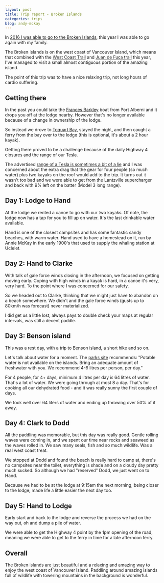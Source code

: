 ```yaml
---
layout: post
title: Trip report - Broken Islands
categories: trips
blog: andy-mckay
---
```


In <a href="https://mckay.pub/2016-07-09-broken-islands/">2016 I was able to go to the Broken Islands</a>, this year I was able to go again with my family.

The Broken Islands is on the west coast of Vancouver Island, which means that combined with the <a href="https://mckay.pub/2023-07-31-west-coast-trail/">West Coast Trail</a> and <a href="https://mckay.pub/2023-06-20-juan-de-fuca/">Juan de Fuca trail</a> this year, I've managed to visit a small almost contiguous portion of the amazing island.

The point of this trip was to have a nice relaxing trip, not long hours of cardio suffering.

## Getting there

In the past you could take the <a href="http://www.ladyrosemarine.com/">Frances Barkley</a> boat from Port Alberni and it drops you off at the lodge nearby. However that's no longer available because of a change in ownership of the lodge.

So instead we drove to <a href="https://www.google.com/maps/place/Toquart+Bay,+Ucluelet,+BC+V0R+2B0/@49.0230739,-125.3678869,14z/data=!4m14!1m7!3m6!1s0x54890eb87d1b663b:0xb0e618a4654b73cb!2sToquart+Bay!8m2!3d49.0230762!4d-125.3472445!16s%2Fg%2F11clht847j!3m5!1s0x54890ebadbcf96e5:0xba1f01a06bc43efd!8m2!3d49.019025!4d-125.3595125!16s%2Fg%2F11_qy1cvs?entry=ttu">Toquart Bay</a>, stayed the night, and then caught a ferry from the bay over to the lodge (this is optional, it's about a 2 hour kayak).

Getting there proved to be a challenge because of the daily Highway 4 closures and the range of our Tesla.

The advertised <a href="https://www.reuters.com/legal/tesla-faces-california-class-action-its-ev-range-claims-2023-08-03/">range of a Tesla is sometimes a bit of a lie</a> and I was concerned about the extra drag that the gear for four people (so much water) plus two kayaks on the roof would add to the trip. It turns out it wasn't too bad and we were able to get from the Lantzville supercharger and back with 9% left on the batter (Model 3 long range).

## Day 1: Lodge to Hand

At the lodge we rented a canoe to go with our two kayaks. Of note, the lodge now has a tap for you to fill up on water. It's the last drinkable water available.

<div class="strava-embed-placeholder" data-embed-type="activity" data-embed-id="9675459494"></div><script src="https://strava-embeds.com/embed.js"></script>

Hand is one of the closest campsites and has some fantastic sandy beaches, with warm water. Hand used to have a homestead on it, run by Annie McKay in the early 1900's that used to supply the whaling station at Uclelet.

## Day 2: Hand to Clarke

With talk of gale force winds closing in the afternoon, we focused on getting moving early. Coping with high winds in a kayak is hard, in a canoe it's very, very hard. To the point where I was concerned for our safety.

So we headed out to Clarke, thinking that we might just have to abandon on a beach somewhere. We didn't and the gale force winds (gusts up to 80km/h was forecast) never materialized.

<div class="strava-embed-placeholder" data-embed-type="activity" data-embed-id="9675459711"></div><script src="https://strava-embeds.com/embed.js"></script>

I did get us a little lost, always pays to double check your maps at regular intervals, was still a decent paddle.

## Day 3: Benson island

This was a rest day, with a trip to Benson island, a short hike and so on.

<div class="strava-embed-placeholder" data-embed-type="activity" data-embed-id="9681782216"></div><script src="https://strava-embeds.com/embed.js"></script>

Let's talk about water for a moment. The <a href="https://parks.canada.ca/pn-np/bc/pacificrim/activ/camping/activ4">parks site</a> recommends: "Potable water is not available on the islands. Bring an adequate amount of freshwater with you. We recommend 4-6 litres per person, per day." 

For 4 people, for 4+ days, minimum 4 litres per day is 64 litres of water. That's a lot of water. We were going through at most 8 a day. That's for cooking all our dehydrated food - and it was really sunny the first couple of days.

We took well over 64 liters of water and ending up throwing over 50% of it away.

## Day 4: Clark to Dodd

All the paddling was memorable, but this day was really good. Gentle rolling waves were coming in, and we spent our time near rocks and seaweed as the waves rolled in. We saw many seals, fish and so much wildlife. Was a real west coast treat.

<div class="strava-embed-placeholder" data-embed-type="activity" data-embed-id="9688896835"></div><script src="https://strava-embeds.com/embed.js"></script>

We stopped at Dodd and found the beach is really hard to camp at, there's no campsites near the toilet, everything is shade and on a cloudy day pretty much sucked. So although we had "reserved" Dodd, we just went on to Hand.

<div class="strava-embed-placeholder" data-embed-type="activity" data-embed-id="9688896798"></div><script src="https://strava-embeds.com/embed.js"></script>

Because we had to be at the lodge at 9:15am the next morning, being closer to the lodge, made life a little easier the next day too.

## Day 5: Hand to Lodge

Early start and back to the lodge and reverse the process we had on the way out, oh and dump a pile of water.

<div class="strava-embed-placeholder" data-embed-type="activity" data-embed-id="9693372968"></div><script src="https://strava-embeds.com/embed.js"></script>

We were able to get the Highway 4 point by the 1pm opening of the road, meaning we were able to get to the ferry in time for a late afternoon ferry.

## Overall

The Broken islands are just beautiful and a relaxing and amazing way to enjoy the west coast of Vancouver Island. Paddling around amazing islands full of wildlife with towering mountains in the background is wonderful.